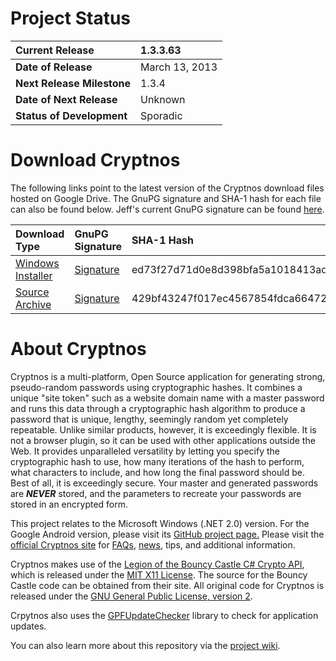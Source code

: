 # Project Status #

| **Current Release** | 1.3.3.63 |
|:--------------------|:---------|
| **Date of Release** | March 13, 2013 |
| **Next Release Milestone** | 1.3.4    |
| **Date of Next Release** | Unknown |
| **Status of Development** | Sporadic |

# Download Cryptnos #

The following links point to the latest version of the Cryptnos download files hosted on Google Drive. The GnuPG signature and SHA-1 hash for each file can also be found below. Jeff's current GnuPG signature can be found [here](https://www.gpf-comics.com/gnupg.php).

| **Download Type** | **GnuPG Signature** | **SHA-1 Hash** | **Size**|
|:------------------|:--------------------|:---------------|:--------|
| [Windows Installer](https://drive.google.com/uc?export=download&id=0B55ltyq5FildRm41RFpDWlVpSms) | [Signature](https://drive.google.com/uc?export=download&id=0B55ltyq5FildX0hTY09ia1JzN0k) | ed73f27d71d0e8d398bfa5a1018413adf56a11fd | 889kb |
| [Source Archive](https://drive.google.com/uc?export=download&id=0B55ltyq5FildcTZhdWEyNkxiVE0) | [Signature](https://drive.google.com/uc?export=download&id=0B55ltyq5FildalZWV3NVdUxRYWM) | 429bf43247f017ec4567854fdca664729f3a5f34 | 805kb |

# About Cryptnos #

Cryptnos is a multi-platform, Open Source application for generating strong, pseudo-random passwords using cryptographic hashes. It combines a unique "site token" such as a website domain name with a master password and runs this data through a cryptographic hash algorithm to produce a password that is unique, lengthy, seemingly random yet completely repeatable. Unlike similar products, however, it is exceedingly flexible. It is not a browser plugin, so it can be used with other applications outside the Web. It provides unparalleled versatility by letting you specify the cryptographic hash to use, how many iterations of the hash to perform, what characters to include, and how long the final password should be. Best of all, it is exceedingly secure. Your master and generated passwords are _**NEVER**_ stored, and the parameters to recreate your passwords are stored in an encrypted form.

This project relates to the Microsoft Windows (.NET 2.0) version. For the Google Android version, please visit its [GitHub project page.](https://github.com/gpfjeff/cryptnos-for-android) Please visit the [official Cryptnos site](http://www.cryptnos.com/) for [FAQs](http://www.cryptnos.com/faq/), [news](http://www.cryptnos.com/news/windows/), tips, and additional information.

Cryptnos makes use of the [Legion of the Bouncy Castle C# Crypto API](http://www.bouncycastle.org/csharp/), which is released under the [MIT X11 License](http://opensource.org/licenses/mit-license.php). The source for the Bouncy Castle code can be obtained from their site. All original code for Cryptnos is released under the [GNU General Public License, version 2](http://www.gnu.org/licenses/old-licenses/gpl-2.0.html).

Crpytnos also uses the [GPFUpdateChecker](https://github.com/gpfjeff/gpfupdatechecker) library to check for application updates.

You can also learn more about this repository via the [project wiki](https://github.com/gpfjeff/cryptnos-for-windows/tree/wiki).
